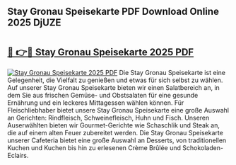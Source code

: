 ## Stay Gronau Speisekarte PDF Download Online 2025 DjUZE

# <h2><a href="http://gcb3q1.nevu.top/?p=Stay+Gronau+Speisekarte">🔗 👉🔴 Stay Gronau Speisekarte 2025 PDF</a></h2>

[![Stay Gronau Speisekarte 2025 PDF](https://i.imgur.com/dBaPXMq.png)](http://gcb3q1.nevu.top/?p=Stay+Gronau+Speisekarte)
Die Stay Gronau Speisekarte ist eine Gelegenheit, die Vielfalt zu genießen und etwas für sich selbst zu wählen. Auf unserer Stay Gronau Speisekarte bieten wir einen Salatbereich an, in dem Sie aus frischen Gemüse- und Obstsalaten für eine gesunde Ernährung und ein leckeres Mittagessen wählen können. Für Fleischliebhaber bietet unsere Stay Gronau Speisekarte eine große Auswahl an Gerichten: Rindfleisch, Schweinefleisch, Huhn und Fisch. Unseren Auserwählten bieten wir Gourmet-Gerichte wie Schaschlik und Steak an, die auf einem alten Feuer zubereitet werden. Die Stay Gronau Speisekarte unserer Cafeteria bietet eine große Auswahl an Desserts, von traditionellen Kuchen und Kuchen bis hin zu erlesenen Crème Brûlée und Schokoladen-Eclairs.
